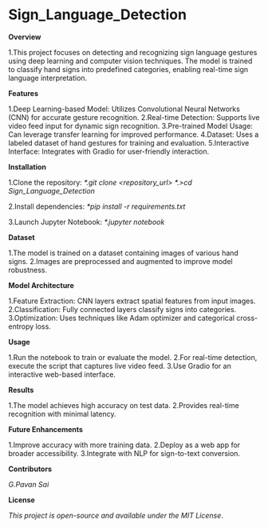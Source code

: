 # Sign_Language_Detection

**Overview**

1.This project focuses on detecting and recognizing sign language gestures using deep learning and computer vision techniques. The model is trained to classify hand signs into predefined categories, enabling real-time sign language interpretation.

**Features**

1.Deep Learning-based Model: Utilizes Convolutional Neural Networks (CNN) for accurate gesture recognition.
2.Real-time Detection: Supports live video feed input for dynamic sign recognition.
3.Pre-trained Model Usage: Can leverage transfer learning for improved performance.
4.Dataset: Uses a labeled dataset of hand gestures for training and evaluation.
5.Interactive Interface: Integrates with Gradio for user-friendly interaction.

**Installation**

1.Clone the repository:
_*.git clone <repository_url>
*.>cd Sign_Language_Detection_

2.Install dependencies:
_*pip install -r requirements.txt_

3.Launch Jupyter Notebook:
_*.jupyter notebook_

**Dataset**

1.The model is trained on a dataset containing images of various hand signs.
2.Images are preprocessed and augmented to improve model robustness.

**Model Architecture**

1.Feature Extraction: CNN layers extract spatial features from input images.
2.Classification: Fully connected layers classify signs into categories.
3.Optimization: Uses techniques like Adam optimizer and categorical cross-entropy loss.

**Usage**

1.Run the notebook to train or evaluate the model.
2.For real-time detection, execute the script that captures live video feed.
3.Use Gradio for an interactive web-based interface.

**Results**

1.The model achieves high accuracy on test data.
2.Provides real-time recognition with minimal latency.

**Future Enhancements**

1.Improve accuracy with more training data.
2.Deploy as a web app for broader accessibility.
3.Integrate with NLP for sign-to-text conversion.

**Contributors**

_G.Pavan Sai_

**License**

*This project is open-source and available under the MIT License*.

